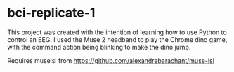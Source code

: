 # bci-replicate-1
This project was created with the intention of learning how to use Python to control an EEG. I used the Muse 2 headband to play the Chrome dino game, with the command action being blinking to make the dino jump.

Requires muselsl from https://github.com/alexandrebarachant/muse-lsl
